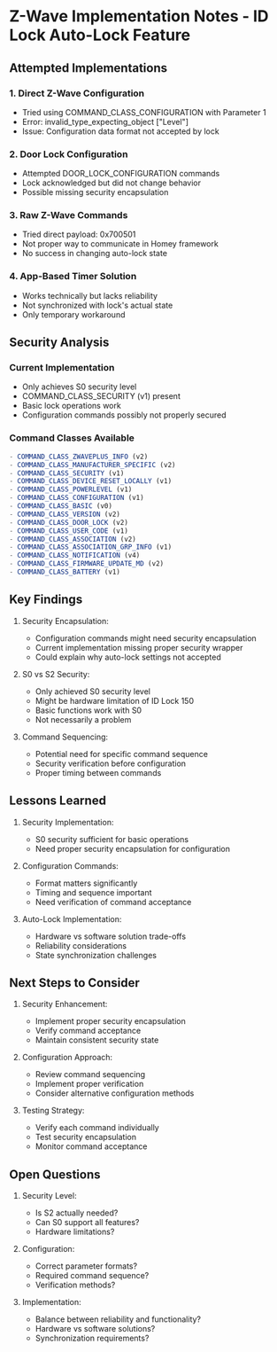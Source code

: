 # Z-Wave Implementation Notes - ID Lock Auto-Lock Feature

## Attempted Implementations

### 1. Direct Z-Wave Configuration
- Tried using COMMAND_CLASS_CONFIGURATION with Parameter 1
- Error: invalid_type_expecting_object ["Level"]
- Issue: Configuration data format not accepted by lock

### 2. Door Lock Configuration
- Attempted DOOR_LOCK_CONFIGURATION commands
- Lock acknowledged but did not change behavior
- Possible missing security encapsulation

### 3. Raw Z-Wave Commands
- Tried direct payload: 0x700501
- Not proper way to communicate in Homey framework
- No success in changing auto-lock state

### 4. App-Based Timer Solution
- Works technically but lacks reliability
- Not synchronized with lock's actual state
- Only temporary workaround

## Security Analysis

### Current Implementation
- Only achieves S0 security level
- COMMAND_CLASS_SECURITY (v1) present
- Basic lock operations work
- Configuration commands possibly not properly secured

### Command Classes Available
```javascript
- COMMAND_CLASS_ZWAVEPLUS_INFO (v2)
- COMMAND_CLASS_MANUFACTURER_SPECIFIC (v2)
- COMMAND_CLASS_SECURITY (v1)
- COMMAND_CLASS_DEVICE_RESET_LOCALLY (v1)
- COMMAND_CLASS_POWERLEVEL (v1)
- COMMAND_CLASS_CONFIGURATION (v1)
- COMMAND_CLASS_BASIC (v0)
- COMMAND_CLASS_VERSION (v2)
- COMMAND_CLASS_DOOR_LOCK (v2)
- COMMAND_CLASS_USER_CODE (v1)
- COMMAND_CLASS_ASSOCIATION (v2)
- COMMAND_CLASS_ASSOCIATION_GRP_INFO (v1)
- COMMAND_CLASS_NOTIFICATION (v4)
- COMMAND_CLASS_FIRMWARE_UPDATE_MD (v2)
- COMMAND_CLASS_BATTERY (v1)
```

## Key Findings

1. Security Encapsulation:
   - Configuration commands might need security encapsulation
   - Current implementation missing proper security wrapper
   - Could explain why auto-lock settings not accepted

2. S0 vs S2 Security:
   - Only achieved S0 security level
   - Might be hardware limitation of ID Lock 150
   - Basic functions work with S0
   - Not necessarily a problem

3. Command Sequencing:
   - Potential need for specific command sequence
   - Security verification before configuration
   - Proper timing between commands

## Lessons Learned

1. Security Implementation:
   - S0 security sufficient for basic operations
   - Need proper security encapsulation for configuration

2. Configuration Commands:
   - Format matters significantly
   - Timing and sequence important
   - Need verification of command acceptance

3. Auto-Lock Implementation:
   - Hardware vs software solution trade-offs
   - Reliability considerations
   - State synchronization challenges

## Next Steps to Consider

1. Security Enhancement:
   - Implement proper security encapsulation
   - Verify command acceptance
   - Maintain consistent security state

2. Configuration Approach:
   - Review command sequencing
   - Implement proper verification
   - Consider alternative configuration methods

3. Testing Strategy:
   - Verify each command individually
   - Test security encapsulation
   - Monitor command acceptance

## Open Questions

1. Security Level:
   - Is S2 actually needed?
   - Can S0 support all features?
   - Hardware limitations?

2. Configuration:
   - Correct parameter formats?
   - Required command sequence?
   - Verification methods?

3. Implementation:
   - Balance between reliability and functionality?
   - Hardware vs software solutions?
   - Synchronization requirements?
